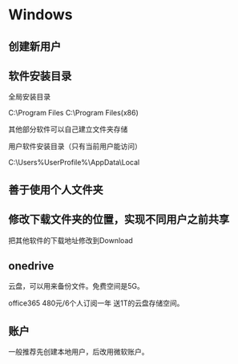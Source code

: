 # Windows

## 创建新用户

## 软件安装目录

全局安装目录

C:\Program Files
C:\Program Files(x86)

其他部分软件可以自己建立文件夹存储

用户软件安装目录（只有当前用户能访问）

C:\Users\%UserProfile%\AppData\Local

## 善于使用个人文件夹

## 修改下载文件夹的位置，实现不同用户之前共享

把其他软件的下载地址修改到Download

## onedrive

云盘，可以用来备份文件。免费空间是5G。

office365 480元/6个人订阅一年 送1T的云盘存储空间。

## 账户

一般推荐先创建本地用户，后改用微软账户。